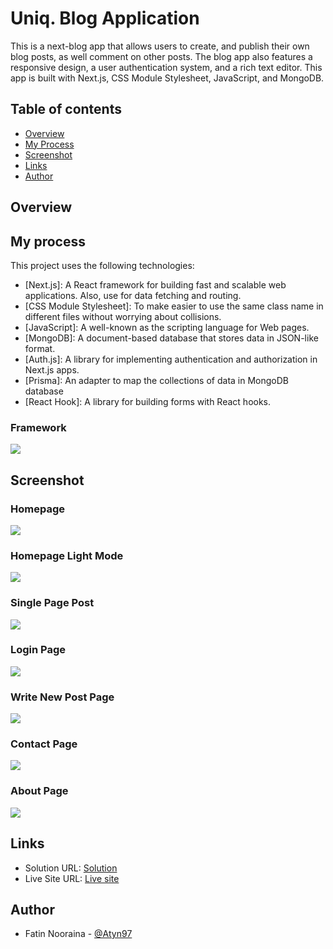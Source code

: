 # Uniq. Blog Application
This is a next-blog app that allows users to create, and publish their own blog posts, as well comment on other posts. The blog app also features a responsive design, a user authentication system, and a rich text editor. This app is built with Next.js, CSS Module Stylesheet, JavaScript, and MongoDB. 

## Table of contents

- [Overview](#overview)
- [My Process](#my-process)
- [Screenshot](#screenshot)
- [Links](#links)
- [Author](#author)

## Overview

## My process


This project uses the following technologies:

- [Next.js]: A React framework for building fast and scalable web applications. Also, use for data fetching and routing.
- [CSS Module Stylesheet]:  To make easier to use the same class name in different files without worrying about collisions.
- [JavaScript]: A well-known as the scripting language for Web pages.
- [MongoDB]: A document-based database that stores data in JSON-like format.
- [Auth.js]: A library for implementing authentication and authorization in Next.js apps.
- [Prisma]: An adapter to map the collections of data in MongoDB database
- [React Hook]: A library for building forms with React hooks.

### Framework

![](./framework.png)

## Screenshot

### Homepage

![](./Homepage.png)

### Homepage Light Mode

![](./Light-mode.png)

### Single Page Post

![](./single-post.png)

### Login Page

![](./login.png)

### Write New Post Page

![](./write-new-post.png)

### Contact Page

![](./contact-page.png)

### About Page

![](./about-page.png)

## Links

- Solution URL: [Solution](https://github.com/Atyn97/uniq-blog-app)
- Live Site URL: [Live site]()




## Author

- Fatin Nooraina - [@Atyn97](https://github.com/Atyn97)

